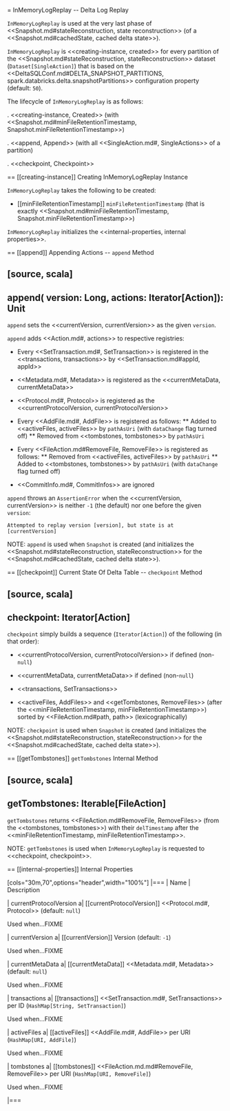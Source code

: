 = InMemoryLogReplay -- Delta Log Replay

`InMemoryLogReplay` is used at the very last phase of <<Snapshot.md#stateReconstruction, state reconstruction>> (of a <<Snapshot.md#cachedState, cached delta state>>).

`InMemoryLogReplay` is <<creating-instance, created>> for every partition of the <<Snapshot.md#stateReconstruction, stateReconstruction>> dataset (`Dataset[SingleAction]`) that is based on the <<DeltaSQLConf.md#DELTA_SNAPSHOT_PARTITIONS, spark.databricks.delta.snapshotPartitions>> configuration property (default: `50`).

The lifecycle of `InMemoryLogReplay` is as follows:

. <<creating-instance, Created>> (with <<Snapshot.md#minFileRetentionTimestamp, Snapshot.minFileRetentionTimestamp>>)

. <<append, Append>> (with all <<SingleAction.md#, SingleActions>> of a partition)

. <<checkpoint, Checkpoint>>

== [[creating-instance]] Creating InMemoryLogReplay Instance

`InMemoryLogReplay` takes the following to be created:

* [[minFileRetentionTimestamp]] `minFileRetentionTimestamp` (that is exactly <<Snapshot.md#minFileRetentionTimestamp, Snapshot.minFileRetentionTimestamp>>)

`InMemoryLogReplay` initializes the <<internal-properties, internal properties>>.

== [[append]] Appending Actions -- `append` Method

[source, scala]
----
append(
  version: Long,
  actions: Iterator[Action]): Unit
----

`append` sets the <<currentVersion, currentVersion>> as the given `version`.

`append` adds <<Action.md#, actions>> to respective registries:

* Every <<SetTransaction.md#, SetTransaction>> is registered in the <<transactions, transactions>> by <<SetTransaction.md#appId, appId>>

* <<Metadata.md#, Metadata>> is registered as the <<currentMetaData, currentMetaData>>

* <<Protocol.md#, Protocol>> is registered as the <<currentProtocolVersion, currentProtocolVersion>>

* Every <<AddFile.md#, AddFile>> is registered as follows:
** Added to <<activeFiles, activeFiles>> by `pathAsUri` (with `dataChange` flag turned off)
** Removed from <<tombstones, tombstones>> by `pathAsUri`

* Every <<FileAction.md#RemoveFile, RemoveFile>> is registered as follows:
** Removed from <<activeFiles, activeFiles>> by `pathAsUri`
** Added to <<tombstones, tombstones>> by `pathAsUri` (with `dataChange` flag turned off)

* <<CommitInfo.md#, CommitInfos>> are ignored

`append` throws an `AssertionError` when the <<currentVersion, currentVersion>> is neither `-1` (the default) nor one before the given `version`:

```
Attempted to replay version [version], but state is at [currentVersion]
```

NOTE: `append` is used when `Snapshot` is created (and initializes the <<Snapshot.md#stateReconstruction, stateReconstruction>> for the <<Snapshot.md#cachedState, cached delta state>>).

== [[checkpoint]] Current State Of Delta Table -- `checkpoint` Method

[source, scala]
----
checkpoint: Iterator[Action]
----

`checkpoint` simply builds a sequence (`Iterator[Action]`) of the following (in that order):

* <<currentProtocolVersion, currentProtocolVersion>> if defined (non-``null``)

* <<currentMetaData, currentMetaData>> if defined (non-``null``)

* <<transactions, SetTransactions>>

* <<activeFiles, AddFiles>> and <<getTombstones, RemoveFiles>> (after the <<minFileRetentionTimestamp, minFileRetentionTimestamp>>) sorted by <<FileAction.md#path, path>> (lexicographically)

NOTE: `checkpoint` is used when `Snapshot` is created (and initializes the <<Snapshot.md#stateReconstruction, stateReconstruction>> for the <<Snapshot.md#cachedState, cached delta state>>).

== [[getTombstones]] `getTombstones` Internal Method

[source, scala]
----
getTombstones: Iterable[FileAction]
----

`getTombstones` returns <<FileAction.md#RemoveFile, RemoveFiles>> (from the <<tombstones, tombstones>>) with their `delTimestamp` after the <<minFileRetentionTimestamp, minFileRetentionTimestamp>>.

NOTE: `getTombstones` is used when `InMemoryLogReplay` is requested to <<checkpoint, checkpoint>>.

== [[internal-properties]] Internal Properties

[cols="30m,70",options="header",width="100%"]
|===
| Name
| Description

| currentProtocolVersion
a| [[currentProtocolVersion]] <<Protocol.md#, Protocol>> (default: `null`)

Used when...FIXME

| currentVersion
a| [[currentVersion]] Version (default: `-1`)

Used when...FIXME

| currentMetaData
a| [[currentMetaData]] <<Metadata.md#, Metadata>> (default: `null`)

Used when...FIXME

| transactions
a| [[transactions]] <<SetTransaction.md#, SetTransactions>> per ID (`HashMap[String, SetTransaction]`)

Used when...FIXME

| activeFiles
a| [[activeFiles]] <<AddFile.md#, AddFile>> per URI (`HashMap[URI, AddFile]`)

Used when...FIXME

| tombstones
a| [[tombstones]] <<FileAction.md.md#RemoveFile, RemoveFile>> per URI (`HashMap[URI, RemoveFile]`)

Used when...FIXME

|===
